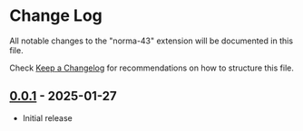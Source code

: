 # Change Log

All notable changes to the "norma-43" extension will be documented in this file.

Check [Keep a Changelog](http://keepachangelog.com/) for recommendations on how to structure this file.

## [0.0.1] - 2025-01-27

- Initial release

[0.0.1]: https://github.com/embatio/vscode-norma43/releases/tag/v0.0.1
